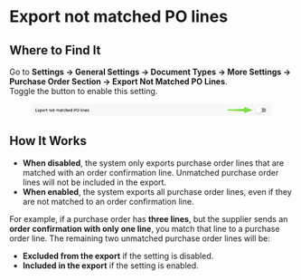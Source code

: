 # Export not matched PO lines

## **Where to Find It**

Go to **Settings → General Settings → Document Types → More Settings → Purchase Order Section → Export Not Matched PO Lines**.\
Toggle the button to enable this setting.

<figure><img src="../../../../../.gitbook/assets/image (1) (1) (1) (1) (1).png" alt=""><figcaption></figcaption></figure>

## **How It Works**

* **When disabled**, the system only exports purchase order lines that are matched with an order confirmation line. Unmatched purchase order lines will not be included in the export.
* **When enabled**, the system exports all purchase order lines, even if they are not matched to an order confirmation line.

For example, if a purchase order has **three lines**, but the supplier sends an **order confirmation with only one line**, you match that line to a purchase order line. The remaining two unmatched purchase order lines will be:

* **Excluded from the export** if the setting is disabled.
* **Included in the export** if the setting is enabled.

